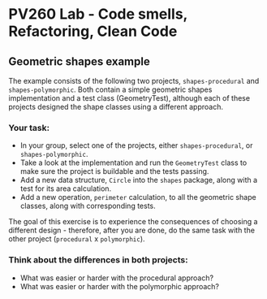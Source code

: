 # PV260 Lab - Code smells, Refactoring, Clean Code

## Geometric shapes example
The example consists of the following two projects, `shapes-procedural` and `shapes-polymorphic`. 
Both contain a simple geometric shapes implementation and a test class (GeometryTest), although each of these projects 
designed the shape classes using a different approach.

### Your task:
- In your group, select one of the projects, either `shapes-procedural`, or `shapes-polymorphic`.
- Take a look at the implementation and run the `GeometryTest` class to make sure the project is buildable and the tests 
passing.
- Add a new data structure, `Circle` into the `shapes` package, along with a test for its area calculation.
- Add a new operation, `perimeter` calculation, to all the geometric shape classes, along with corresponding tests.

The goal of this exercise is to experience the consequences of choosing a different design - therefore, 
after you are done, do the same task with the other project (`procedural` x `polymorphic`).

### Think about the differences in both projects:
- What was easier or harder with the procedural approach?
- What was easier or harder with the polymorphic approach?
